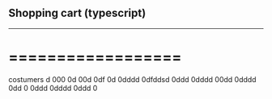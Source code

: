 ## Shopping cart (typescript)
---------------------------
==================
=================

costumers
d
000
0d
00d
0df
0d
0dddd
0dfddsd
0ddd
0dddd
00dd
0dddd
0dd
0
0ddd
0dddd
0ddd
0
